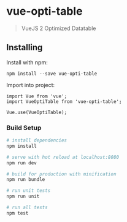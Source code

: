 # vue-opti-table

> VueJS 2 Optimized Datatable

## Installing

Install with npm:
```
npm install --save vue-opti-table
```

Import into project:
```
import Vue from 'vue';
import VueOptiTable from 'vue-opti-table';

Vue.use(VueOptiTable);
```

### Build Setup

``` bash
# install dependencies
npm install

# serve with hot reload at localhost:8080
npm run dev

# build for production with minification
npm run bundle

# run unit tests
npm run unit

# run all tests
npm test
```